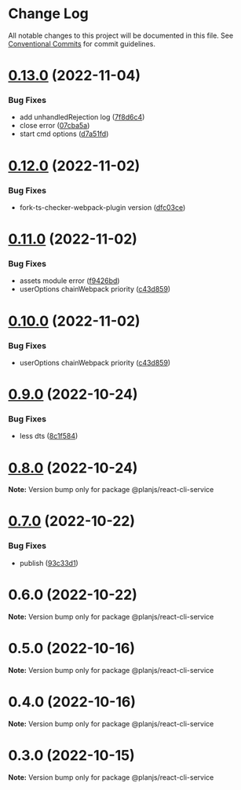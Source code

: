 # Change Log

All notable changes to this project will be documented in this file.
See [Conventional Commits](https://conventionalcommits.org) for commit guidelines.

# [0.13.0](https://github.com/fupengl/react-cli/compare/v0.12.0...v0.13.0) (2022-11-04)

### Bug Fixes

- add unhandledRejection log ([7f8d6c4](https://github.com/fupengl/react-cli/commit/7f8d6c4965ff145b8e321a333e73adbad7e485b9))
- close error ([07cba5a](https://github.com/fupengl/react-cli/commit/07cba5a8de0611b733b6d67a10d7d5b84fceb88c))
- start cmd options ([d7a51fd](https://github.com/fupengl/react-cli/commit/d7a51fd049e16cde962d4067c8ec39ef175e5201))

# [0.12.0](https://github.com/fupengl/react-cli/compare/v0.11.0...v0.12.0) (2022-11-02)

### Bug Fixes

- fork-ts-checker-webpack-plugin version ([dfc03ce](https://github.com/fupengl/react-cli/commit/dfc03ce83f198978fdf0f8b6dbad729fcf710686))

# [0.11.0](https://github.com/fupengl/react-cli/compare/v0.9.0...v0.11.0) (2022-11-02)

### Bug Fixes

- assets module error ([f9426bd](https://github.com/fupengl/react-cli/commit/f9426bd35de056d02218b7f82a10c3e8f3c85e35))
- userOptions chainWebpack priority ([c43d859](https://github.com/fupengl/react-cli/commit/c43d859ccc8552468de68036f3ced08a7aa4c302))

# [0.10.0](https://github.com/fupengl/react-cli/compare/v0.9.0...v0.10.0) (2022-11-02)

### Bug Fixes

- userOptions chainWebpack priority ([c43d859](https://github.com/fupengl/react-cli/commit/c43d859ccc8552468de68036f3ced08a7aa4c302))

# [0.9.0](https://github.com/fupengl/react-cli/compare/v0.8.0...v0.9.0) (2022-10-24)

### Bug Fixes

- less dts ([8c1f584](https://github.com/fupengl/react-cli/commit/8c1f5846389c5ea1cdd82213a5ad1373c4e1cdb2))

# [0.8.0](https://github.com/fupengl/react-cli/compare/v0.7.0...v0.8.0) (2022-10-24)

**Note:** Version bump only for package @planjs/react-cli-service

# [0.7.0](https://github.com/fupengl/react-cli/compare/v0.6.0...v0.7.0) (2022-10-22)

### Bug Fixes

- publish ([93c33d1](https://github.com/fupengl/react-cli/commit/93c33d147801a5f511f0cb43234b819dec08a1c9))

# 0.6.0 (2022-10-22)

**Note:** Version bump only for package @planjs/react-cli-service

# 0.5.0 (2022-10-16)

**Note:** Version bump only for package @planjs/react-cli-service

# 0.4.0 (2022-10-16)

**Note:** Version bump only for package @planjs/react-cli-service

# 0.3.0 (2022-10-15)

**Note:** Version bump only for package @planjs/react-cli-service
